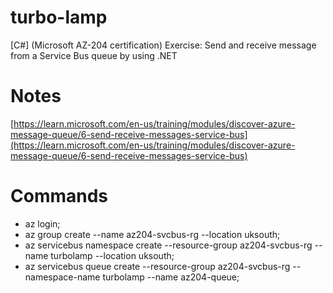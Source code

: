 # turbo-lamp
[C#] (Microsoft AZ-204 certification) Exercise: Send and receive message from a Service Bus queue by using .NET

# Notes
[https://learn.microsoft.com/en-us/training/modules/discover-azure-message-queue/6-send-receive-messages-service-bus](https://learn.microsoft.com/en-us/training/modules/discover-azure-message-queue/6-send-receive-messages-service-bus)

# Commands
* az login;
* az group create --name az204-svcbus-rg --location uksouth;
* az servicebus namespace create --resource-group az204-svcbus-rg --name turbolamp --location uksouth;
* az servicebus queue create --resource-group az204-svcbus-rg --namespace-name turbolamp --name az204-queue;
